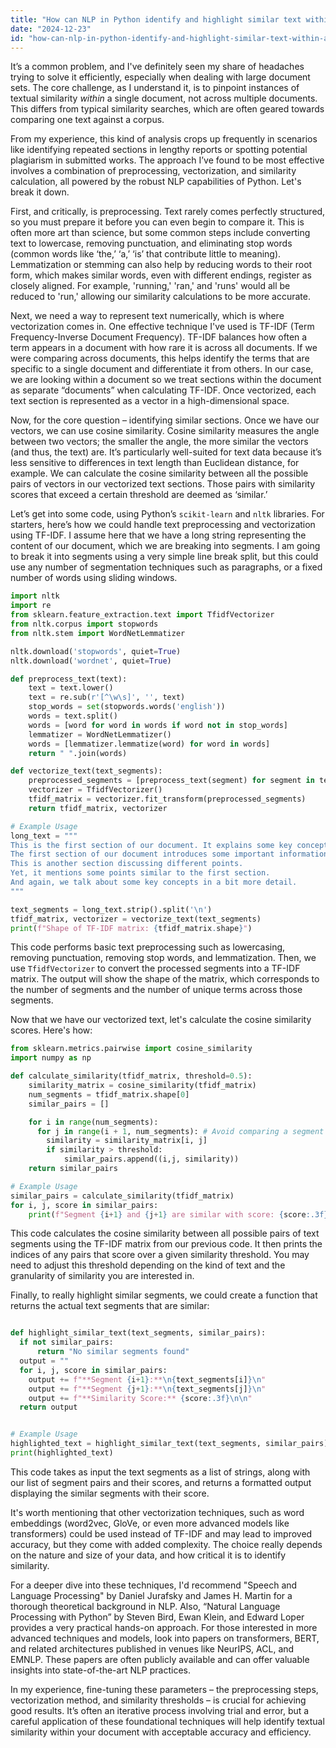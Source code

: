 ```yaml
---
title: "How can NLP in Python identify and highlight similar text within a document?"
date: "2024-12-23"
id: "how-can-nlp-in-python-identify-and-highlight-similar-text-within-a-document"
---
```


 It’s a common problem, and I've definitely seen my share of headaches trying to solve it efficiently, especially when dealing with large document sets. The core challenge, as I understand it, is to pinpoint instances of textual similarity *within* a single document, not across multiple documents. This differs from typical similarity searches, which are often geared towards comparing one text against a corpus.

From my experience, this kind of analysis crops up frequently in scenarios like identifying repeated sections in lengthy reports or spotting potential plagiarism in submitted works. The approach I’ve found to be most effective involves a combination of preprocessing, vectorization, and similarity calculation, all powered by the robust NLP capabilities of Python. Let's break it down.

First, and critically, is preprocessing. Text rarely comes perfectly structured, so you must prepare it before you can even begin to compare it. This is often more art than science, but some common steps include converting text to lowercase, removing punctuation, and eliminating stop words (common words like ‘the,’ ‘a,’ ‘is’ that contribute little to meaning). Lemmatization or stemming can also help by reducing words to their root form, which makes similar words, even with different endings, register as closely aligned. For example, 'running,' 'ran,' and 'runs' would all be reduced to 'run,' allowing our similarity calculations to be more accurate.

Next, we need a way to represent text numerically, which is where vectorization comes in. One effective technique I've used is TF-IDF (Term Frequency-Inverse Document Frequency). TF-IDF balances how often a term appears in a document with how rare it is across all documents. If we were comparing across documents, this helps identify the terms that are specific to a single document and differentiate it from others. In our case, we are looking within a document so we treat sections within the document as separate “documents” when calculating TF-IDF. Once vectorized, each text section is represented as a vector in a high-dimensional space.

Now, for the core question – identifying similar sections. Once we have our vectors, we can use cosine similarity. Cosine similarity measures the angle between two vectors; the smaller the angle, the more similar the vectors (and thus, the text) are. It’s particularly well-suited for text data because it’s less sensitive to differences in text length than Euclidean distance, for example. We can calculate the cosine similarity between all the possible pairs of vectors in our vectorized text sections. Those pairs with similarity scores that exceed a certain threshold are deemed as ‘similar.’

Let’s get into some code, using Python’s `scikit-learn` and `nltk` libraries. For starters, here’s how we could handle text preprocessing and vectorization using TF-IDF. I assume here that we have a long string representing the content of our document, which we are breaking into segments. I am going to break it into segments using a very simple line break split, but this could use any number of segmentation techniques such as paragraphs, or a fixed number of words using sliding windows.

```python
import nltk
import re
from sklearn.feature_extraction.text import TfidfVectorizer
from nltk.corpus import stopwords
from nltk.stem import WordNetLemmatizer

nltk.download('stopwords', quiet=True)
nltk.download('wordnet', quiet=True)

def preprocess_text(text):
    text = text.lower()
    text = re.sub(r'[^\w\s]', '', text)
    stop_words = set(stopwords.words('english'))
    words = text.split()
    words = [word for word in words if word not in stop_words]
    lemmatizer = WordNetLemmatizer()
    words = [lemmatizer.lemmatize(word) for word in words]
    return " ".join(words)

def vectorize_text(text_segments):
    preprocessed_segments = [preprocess_text(segment) for segment in text_segments]
    vectorizer = TfidfVectorizer()
    tfidf_matrix = vectorizer.fit_transform(preprocessed_segments)
    return tfidf_matrix, vectorizer

# Example Usage
long_text = """
This is the first section of our document. It explains some key concepts.
The first section of our document introduces some important information.
This is another section discussing different points.
Yet, it mentions some points similar to the first section.
And again, we talk about some key concepts in a bit more detail.
"""

text_segments = long_text.strip().split('\n')
tfidf_matrix, vectorizer = vectorize_text(text_segments)
print(f"Shape of TF-IDF matrix: {tfidf_matrix.shape}")

```
This code performs basic text preprocessing such as lowercasing, removing punctuation, removing stop words, and lemmatization. Then, we use `TfidfVectorizer` to convert the processed segments into a TF-IDF matrix. The output will show the shape of the matrix, which corresponds to the number of segments and the number of unique terms across those segments.

Now that we have our vectorized text, let's calculate the cosine similarity scores. Here's how:

```python
from sklearn.metrics.pairwise import cosine_similarity
import numpy as np

def calculate_similarity(tfidf_matrix, threshold=0.5):
    similarity_matrix = cosine_similarity(tfidf_matrix)
    num_segments = tfidf_matrix.shape[0]
    similar_pairs = []

    for i in range(num_segments):
      for j in range(i + 1, num_segments): # Avoid comparing a segment to itself and avoid comparing the same pairs twice
        similarity = similarity_matrix[i, j]
        if similarity > threshold:
            similar_pairs.append((i,j, similarity))
    return similar_pairs

# Example Usage
similar_pairs = calculate_similarity(tfidf_matrix)
for i, j, score in similar_pairs:
    print(f"Segment {i+1} and {j+1} are similar with score: {score:.3f}")

```

This code calculates the cosine similarity between all possible pairs of text segments using the TF-IDF matrix from our previous code. It then prints the indices of any pairs that score over a given similarity threshold. You may need to adjust this threshold depending on the kind of text and the granularity of similarity you are interested in.

Finally, to really highlight similar segments, we could create a function that returns the actual text segments that are similar:
```python

def highlight_similar_text(text_segments, similar_pairs):
  if not similar_pairs:
      return "No similar segments found"
  output = ""
  for i, j, score in similar_pairs:
    output += f"**Segment {i+1}:**\n{text_segments[i]}\n"
    output += f"**Segment {j+1}:**\n{text_segments[j]}\n"
    output += f"**Similarity Score:** {score:.3f}\n\n"
  return output


# Example Usage
highlighted_text = highlight_similar_text(text_segments, similar_pairs)
print(highlighted_text)

```
This code takes as input the text segments as a list of strings, along with our list of segment pairs and their scores, and returns a formatted output displaying the similar segments with their score.

It's worth mentioning that other vectorization techniques, such as word embeddings (word2vec, GloVe, or even more advanced models like transformers) could be used instead of TF-IDF and may lead to improved accuracy, but they come with added complexity. The choice really depends on the nature and size of your data, and how critical it is to identify similarity.

For a deeper dive into these techniques, I'd recommend "Speech and Language Processing" by Daniel Jurafsky and James H. Martin for a thorough theoretical background in NLP. Also, “Natural Language Processing with Python” by Steven Bird, Ewan Klein, and Edward Loper provides a very practical hands-on approach. For those interested in more advanced techniques and models, look into papers on transformers, BERT, and related architectures published in venues like NeurIPS, ACL, and EMNLP. These papers are often publicly available and can offer valuable insights into state-of-the-art NLP practices.

In my experience, fine-tuning these parameters – the preprocessing steps, vectorization method, and similarity thresholds – is crucial for achieving good results. It’s often an iterative process involving trial and error, but a careful application of these foundational techniques will help identify textual similarity within your document with acceptable accuracy and efficiency.
